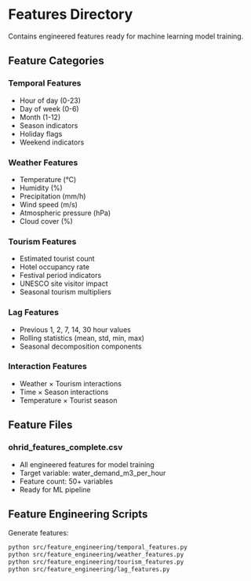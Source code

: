 # Features Directory

Contains engineered features ready for machine learning model training.

## Feature Categories

### Temporal Features
- Hour of day (0-23)
- Day of week (0-6)
- Month (1-12)
- Season indicators
- Holiday flags
- Weekend indicators

### Weather Features
- Temperature (°C)
- Humidity (%)
- Precipitation (mm/h)
- Wind speed (m/s)
- Atmospheric pressure (hPa)
- Cloud cover (%)

### Tourism Features
- Estimated tourist count
- Hotel occupancy rate
- Festival period indicators
- UNESCO site visitor impact
- Seasonal tourism multipliers

### Lag Features
- Previous 1, 2, 7, 14, 30 hour values
- Rolling statistics (mean, std, min, max)
- Seasonal decomposition components

### Interaction Features
- Weather × Tourism interactions
- Time × Season interactions
- Temperature × Tourist season

## Feature Files

### ohrid_features_complete.csv
- All engineered features for model training
- Target variable: water_demand_m3_per_hour
- Feature count: 50+ variables
- Ready for ML pipeline

## Feature Engineering Scripts

Generate features:
```bash
python src/feature_engineering/temporal_features.py
python src/feature_engineering/weather_features.py
python src/feature_engineering/tourism_features.py
python src/feature_engineering/lag_features.py
```